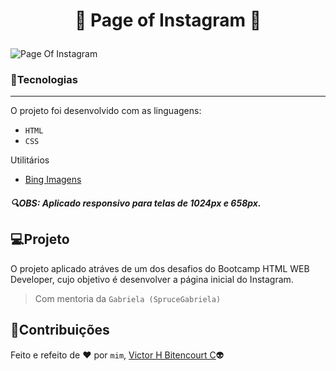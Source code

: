 # <p align="center">:iphone: Page of Instagram :iphone:
![Page Of Instagram](https://github.com/vhbitencourtc/PageOfInstagram/blob/main/img/iconprojectfinished.PNG?raw=true)</p>

### :balloon:Tecnologias
---
O projeto foi desenvolvido com as linguagens:
- ``HTML``
- ``CSS``

Utilitários
- [Bing Imagens](https://www.bing.com/?scope=images&nr=1&FORM=NOFORM)

##### :mag:OBS: Aplicado responsivo para telas de 1024px e 658px.


## :computer:Projeto
O projeto aplicado atráves de um dos desafios do Bootcamp HTML WEB Developer, cujo objetivo é desenvolver a página inicial do Instagram.
> Com mentoria da `Gabriela (SpruceGabriela)`

## 📝Contribuições
Feito e refeito de :heart: por `mim`, [Victor H Bitencourt C](https://github.com/vhbitencourtc/):alien:





